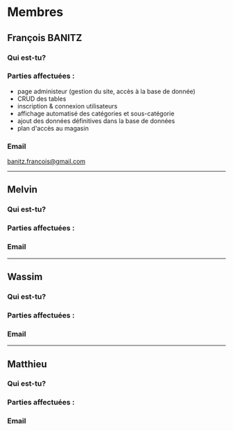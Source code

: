 # Membres
## François BANITZ

### Qui est-tu?

### Parties affectuées :

* page administeur (gestion du site, accès à la base de donnée)
* CRUD des tables 
* inscription & connexion utilisateurs
* affichage automatisé des catégories et sous-catégorie
* ajout des données définitives dans la base de données
* plan d'accès au magasin
### Email
banitz.francois@gmail.com

***

## Melvin

### Qui est-tu?

### Parties affectuées :

### Email

***

## Wassim

### Qui est-tu?

### Parties affectuées :

### Email

***

## Matthieu

### Qui est-tu?

### Parties affectuées :

### Email

